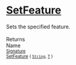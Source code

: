 # [SetFeature](./Signature-100663443.md)

Sets the specified feature.
<br><br>
Returns<img width=542/>Name
<br>
<sub>[Signature](./../Signature.md)</sub><img width=500/><sub>[SetFeature](./Signature-100663443.md) ( [`String`](https://docs.microsoft.com/en-us/dotnet/api/System.String), [`T`](./Signature-100663443.md) )</sub><br>



